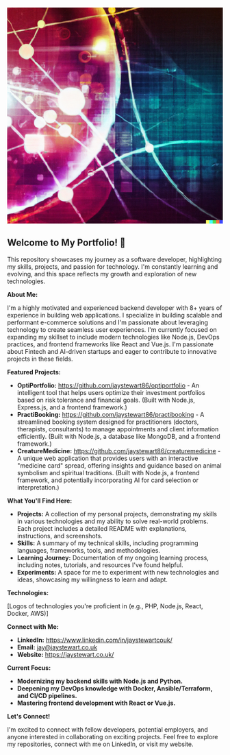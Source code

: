 ![Banner Image](banner-image.png)

## Welcome to My Portfolio! 👋

This repository showcases my journey as a software developer, highlighting my skills, projects, and passion for technology. I'm constantly learning and evolving, and this space reflects my growth and exploration of new technologies.

**About Me:**

I'm a highly motivated and experienced backend developer with 8+ years of experience in building web applications. I specialize in building scalable and performant e-commerce solutions and I'm passionate about leveraging technology to create seamless user experiences. I'm currently focused on expanding my skillset to include modern technologies like Node.js, DevOps practices, and frontend frameworks like React and Vue.js. I'm passionate about Fintech and AI-driven startups and eager to contribute to innovative projects in these fields.

**Featured Projects:**

* **OptiPortfolio:** https://github.com/jaystewart86/optiportfolio - An intelligent tool that helps users optimize their investment portfolios based on risk tolerance and financial goals. (Built with Node.js, Express.js, and a frontend framework.)
* **PractiBooking:** https://github.com/jaystewart86/practibooking - A streamlined booking system designed for practitioners (doctors, therapists, consultants) to manage appointments and client information efficiently. (Built with Node.js, a database like MongoDB, and a frontend framework.)
* **CreatureMedicine:** https://github.com/jaystewart86/creaturemedicine - A unique web application that provides users with an interactive "medicine card" spread, offering insights and guidance based on animal symbolism and spiritual traditions. (Built with Node.js, a frontend framework, and potentially incorporating AI for card selection or interpretation.) 

**What You'll Find Here:**

* **Projects:** A collection of my personal projects, demonstrating my skills in various technologies and my ability to solve real-world problems. Each project includes a detailed README with explanations, instructions, and screenshots.
* **Skills:** A summary of my technical skills, including programming languages, frameworks, tools, and methodologies.
* **Learning Journey:**  Documentation of my ongoing learning process, including notes, tutorials, and resources I've found helpful.
* **Experiments:** A space for me to experiment with new technologies and ideas, showcasing my willingness to learn and adapt.

**Technologies:**

[Logos of technologies you're proficient in (e.g., PHP, Node.js, React, Docker, AWS)]

**Connect with Me:**

* **LinkedIn:** https://www.linkedin.com/in/jaystewartcouk/
* **Email:** jay@jaystewart.co.uk
* **Website:** https://jaystewart.co.uk/

**Current Focus:**

* **Modernizing my backend skills with Node.js and Python.**
* **Deepening my DevOps knowledge with Docker, Ansible/Terraform, and CI/CD pipelines.**
* **Mastering frontend development with React or Vue.js.**

**Let's Connect!**

I'm excited to connect with fellow developers, potential employers, and anyone interested in collaborating on exciting projects. Feel free to explore my repositories, connect with me on LinkedIn, or visit my website.
